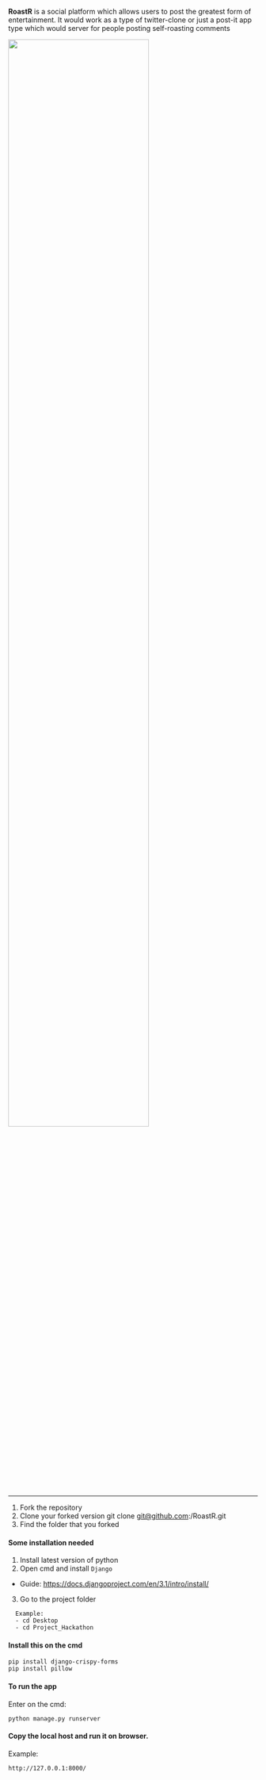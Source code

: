 **RoastR** is a social platform which allows users to post the greatest form of entertainment. It would work as a type of twitter-clone or just a post-it app type which would server for people posting self-roasting comments

<img src="https://user-images.githubusercontent.com/73097560/107154554-7601fd80-69ae-11eb-8757-369c9efa7ee5.png" width="75%">

<hr/>

1. Fork the repository
2. Clone your forked version git clone git@github.com:<YOUR-USERNAME>/RoastR.git
3. Find the folder that you forked

#### Some installation needed
1. Install latest version of python
2. Open cmd and install `Django`
- Guide: <a href="https://docs.djangoproject.com/en/3.1/intro/install/">https://docs.djangoproject.com/en/3.1/intro/install/</a>
  
3. Go to the project folder
```
  Example:
  - cd Desktop
  - cd Project_Hackathon
```
  
#### Install this on the cmd
`pip install django-crispy-forms`<br/>
`pip install pillow`

#### To run the app
  Enter on the cmd: 
  ```
  python manage.py runserver
  ```

#### Copy the local host and run it on browser.
Example: 
```
http://127.0.0.1:8000/
```
